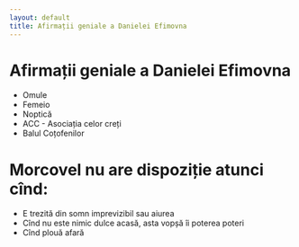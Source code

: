 ```yaml
---
layout: default
title: Afirmații geniale a Danielei Efimovna
---
```


# Afirmații geniale a Danielei Efimovna

* Omule
* Femeio
* Noptică
* ACC - Asociația celor creți
* Balul Coțofenilor



# Morcovel nu are dispoziție atunci cînd:

* E trezită din somn imprevizibil sau aiurea
* Cînd nu este nimic dulce acasă, asta vopșă îi poterea poteri
* Cînd plouă afară



